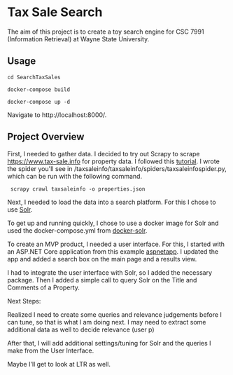 # Tax Sale Search

The aim of this project is to create a toy search engine for CSC 7991 (Information Retrieval) at Wayne State University.

**Usage**
---
``` 
cd SearchTaxSales

docker-compose build

docker-compose up -d
```

Navigate to http://localhost:8000/.


**Project Overview**
---

First, I needed to gather data. I decided to try out Scrapy to scrape https://www.tax-sale.info for property data. I followed this [tutorial](https://docs.scrapy.org/en/latest/intro/tutorial.html). I wrote the spider you'll see in /taxsaleinfo/taxsaleinfo/spiders/taxsaleinfospider.py, which can be run with the following command.

``` scrapy crawl taxsaleinfo -o properties.json```

Next, I needed to load the data into a search platform. For this I chose to use [Solr](https://solr.apache.org/).

To get up and running quickly, I chose to use a docker image for Solr and used the docker-compose.yml from [docker-solr](https://github.com/docker-solr/docker-solr).

To create an MVP product, I needed a user interface. For this, I started with an ASP.NET Core application from this example [aspnetapp](https://github.com/dotnet/dotnet-docker/tree/main/samples/aspnetapp). I updated the app and added a search box on the main page and a results view.

I had to integrate the user interface with Solr, so I added the necessary package. Then I added a simple call to query Solr on the Title and Comments of a Property.

Next Steps:

Realized I need to create some queries and relevance judgements before I can tune, so that is what I am doing next. I may need to extract some additional data as well to decide relevance (user p)

After that, I will add additional settings/tuning for Solr and the queries I make from the User Interface.

Maybe I'll get to look at LTR as well.